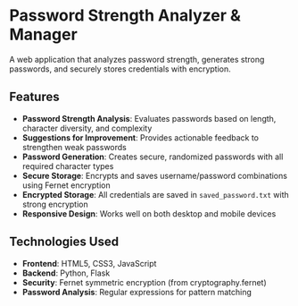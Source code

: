 # Password Strength Analyzer & Manager

A web application that analyzes password strength, generates strong passwords, and securely stores credentials with encryption.

## Features

- **Password Strength Analysis**: Evaluates passwords based on length, character diversity, and complexity
- **Suggestions for Improvement**: Provides actionable feedback to strengthen weak passwords
- **Password Generation**: Creates secure, randomized passwords with all required character types
- **Secure Storage**: Encrypts and saves username/password combinations using Fernet encryption
- **Encrypted Storage**: All credentials are saved in `saved_password.txt` with strong encryption
- **Responsive Design**: Works well on both desktop and mobile devices

## Technologies Used

- **Frontend**: HTML5, CSS3, JavaScript
- **Backend**: Python, Flask
- **Security**: Fernet symmetric encryption (from cryptography.fernet)
- **Password Analysis**: Regular expressions for pattern matching
